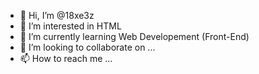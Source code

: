 - 👋 Hi, I’m @18xe3z
- 👀 I’m interested in HTML
- 🌱 I’m currently learning Web Developement (Front-End)
- 💞️ I’m looking to collaborate on ...
- 📫 How to reach me ...

<!---
18xe3z/18xe3z is a ✨ special ✨ repository because its `README.md` (this file) appears on your GitHub profile.
You can click the Preview link to take a look at your changes.
--->
